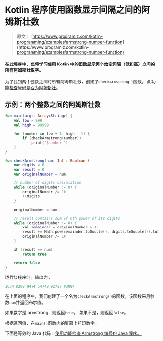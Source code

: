 # Kotlin 程序使用函数显示间隔之间的阿姆斯壮数

> 原文： [https://www.programiz.com/kotlin-programming/examples/armstrong-number-function](https://www.programiz.com/kotlin-programming/examples/armstrong-number-function)

#### 在此程序中，您将学习使用 Kotlin 中的函数显示两个给定间隔（低和高）之间的所有阿姆斯壮数字。

为了找到两个整数之间的所有阿姆斯壮数，创建了`checkArmstrong()`函数。 此功能[检查号码是否为阿姆斯壮](/kotlin-programming/examples/armstrong-number "Check armstrong number in Kotlin")。

## 示例：两个整数之间的阿姆斯壮数

```kt
fun main(args: Array<String>) {
    val low = 999
    val high = 99999

    for (number in low + 1..high - 1) {
        if (checkArmstrong(number))
            print("$number ")
    }
}

fun checkArmstrong(num: Int): Boolean {
    var digits = 0
    var result = 0
    var originalNumber = num

    // number of digits calculation
    while (originalNumber != 0) {
        originalNumber /= 10
        ++digits
    }

    originalNumber = num

    // result contains sum of nth power of its digits
    while (originalNumber != 0) {
        val remainder = originalNumber % 10
        result += Math.pow(remainder.toDouble(), digits.toDouble()).toInt()
        originalNumber /= 10
    }

    if (result == num)
        return true

    return false
}
```

运行该程序时，输出为：

```kt
1634 8208 9474 54748 92727 93084 
```

在上面的程序中，我们创建了一个名为`checkArmstrong()`的函数，该函数采用参数`num`并返回布尔值。

如果数字是 armstrong，则返回`true`。 如果不是，则返回`false`。

根据返回值，在`main()`函数内的屏幕上打印数字。

下面是等效的 Java 代码：[使用功能检查 Armstrong 编号的 Java 程序。](/java-programming/examples/armstrong-number-function "Java Program to Check Armstrong Number using Function")